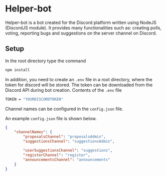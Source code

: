 # Helper-bot

Helper-bot is a bot created for the Discord platform written using NodeJS (DiscordJS module). It provides many functionalities such as: creating polls, voting, reporting bugs and suggestions on the server channel on Discord.

## Setup

In the root directory type the command

```bash
npm install
```

In addition, you need to create an `.env` file in a root directory, where the token for discord will be stored. The token can be downloaded from the Discord API during bot creation.
Contents of the `.env` file
```bash
TOKEN = "YOURDISCORDTOKEN"
```

Channel names can be configured in the `config.json` file.

An example `config.json` file is shown below.
```json
{
    "channelNames": {
        "proposalsChannel": "proposalsAdmin",
        "suggestionsChannel": "suggestionsAdmin",

        "userSuggestionsChannel": "suggestions",
        "registerChannel": "register",
        "announcementsChannel": "announcements"
    }
}
```

